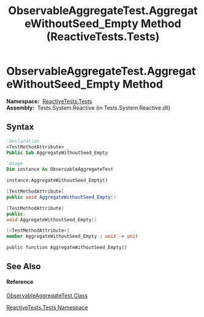 ﻿---
title: ObservableAggregateTest.AggregateWithoutSeed_Empty Method  (ReactiveTests.Tests)
TOCTitle: AggregateWithoutSeed_Empty Method
ms:assetid: M:ReactiveTests.Tests.ObservableAggregateTest.AggregateWithoutSeed_Empty
ms:mtpsurl: https://msdn.microsoft.com/en-us/library/reactivetests.tests.observableaggregatetest.aggregatewithoutseed_empty(v=VS.103)
ms:contentKeyID: 36619398
ms.date: 06/28/2011
mtps_version: v=VS.103
f1_keywords:
- ReactiveTests.Tests.ObservableAggregateTest.AggregateWithoutSeed_Empty
dev_langs:
- CSharp
- JScript
- VB
- FSharp
- c++
---

# ObservableAggregateTest.AggregateWithoutSeed\_Empty Method

**Namespace:**  [ReactiveTests.Tests](hh289046\(v=vs.103\).md)  
**Assembly:**  Tests.System.Reactive (in Tests.System.Reactive.dll)

## Syntax

``` vb
'Declaration
<TestMethodAttribute> _
Public Sub AggregateWithoutSeed_Empty
```

``` vb
'Usage
Dim instance As ObservableAggregateTest

instance.AggregateWithoutSeed_Empty()
```

``` csharp
[TestMethodAttribute]
public void AggregateWithoutSeed_Empty()
```

``` c++
[TestMethodAttribute]
public:
void AggregateWithoutSeed_Empty()
```

``` fsharp
[<TestMethodAttribute>]
member AggregateWithoutSeed_Empty : unit -> unit 
```

``` jscript
public function AggregateWithoutSeed_Empty()
```

## See Also

#### Reference

[ObservableAggregateTest Class](hh314823\(v=vs.103\).md)

[ReactiveTests.Tests Namespace](hh289046\(v=vs.103\).md)

